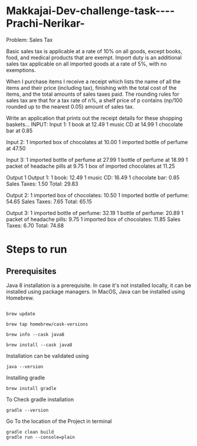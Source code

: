 # Makkajai-Dev-challenge-task----Prachi-Nerikar-

Problem: Sales Tax

Basic sales tax is applicable at a rate of 10% on all goods, except books, food,
and medical products that are exempt. Import duty is an additional sales tax
applicable on all imported goods at a rate of 5%, with no exemptions.

When I purchase items I receive a receipt which lists the name of all the items
and their price (including tax), finishing with the total cost of the items,
and the total amounts of sales taxes paid.  The rounding rules for sales tax are
that for a tax rate of n%, a shelf price of p contains (np/100 rounded up to
the nearest 0.05) amount of sales tax.

Write an application that prints out the receipt details for these shopping baskets...
INPUT:
Input 1:
1 book at 12.49
1 music CD at 14.99
1 chocolate bar at 0.85

Input 2:
1 imported box of chocolates at 10.00
1 imported bottle of perfume at 47.50

Input 3:
1 imported bottle of perfume at 27.99
1 bottle of perfume at 18.99
1 packet of headache pills at 9.75
1 box of imported chocolates at 11.25

Output 1
Output 1:
1 book: 12.49
1 music CD: 16.49
1 chocolate bar: 0.85
Sales Taxes: 1.50
Total: 29.83

Output 2:
1 imported box of chocolates: 10.50
1 imported bottle of perfume: 54.65
Sales Taxes: 7.65
Total: 65.15

Output 3:
1 imported bottle of perfume: 32.19
1 bottle of perfume: 20.89
1 packet of headache pills: 9.75
1 imported box of chocolates: 11.85
Sales Taxes: 6.70
Total: 74.68


# Steps to run

## Prerequisites
Java 8 installation is a prerequisite. In case it's not installed locally, it can be installed using package managers.
In MacOS, Java can be installed using Homebrew.


```commandline

brew update

brew tap homebrew/cask-versions

brew info --cask java8

brew install --cask java8
```

Installation can be validated using
```commandline
java --version
```
Installing gradle
```commandline
brew install gradle
```

To Check gradle installation
```commandline
gradle --version
```

Go To the location of the Project in terminal

```commandline
gradle clean build
gradle run --console=plain
```




